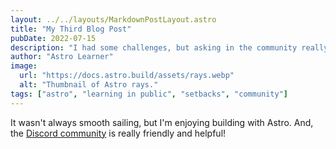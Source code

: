 ```yaml
---
layout: ../../layouts/MarkdownPostLayout.astro
title: "My Third Blog Post"
pubDate: 2022-07-15
description: "I had some challenges, but asking in the community really helped!"
author: "Astro Learner"
image:
  url: "https://docs.astro.build/assets/rays.webp"
  alt: "Thumbnail of Astro rays."
tags: ["astro", "learning in public", "setbacks", "community"]
---
```


It wasn't always smooth sailing, but I'm enjoying building with Astro. And, the [Discord community](https://astro.build/chat) is really friendly and helpful!
